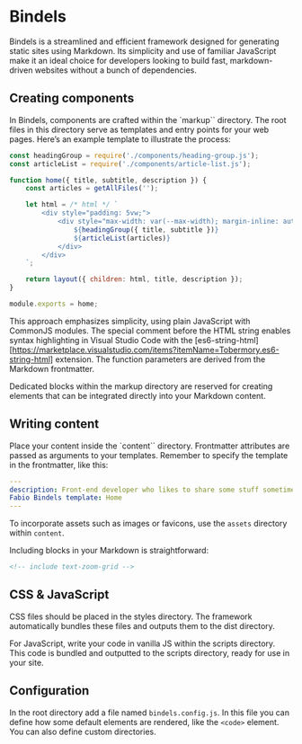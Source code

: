 # Bindels

Bindels is a streamlined and efficient framework designed for generating static
sites using Markdown. Its simplicity and use of familiar JavaScript make it an
ideal choice for developers looking to build fast, markdown-driven websites
without a bunch of dependencies.

## Creating components

In Bindels, components are crafted within the `markup`` directory. The root
files in this directory serve as templates and entry points for your web pages.
Here’s an example template to illustrate the process:

```js
const headingGroup = require('./components/heading-group.js');
const articleList = require('./components/article-list.js');

function home({ title, subtitle, description }) {
	const articles = getAllFiles('');

	let html = /* html */ `
		<div style="padding: 5vw;">
			<div style="max-width: var(--max-width); margin-inline: auto;">
				${headingGroup({ title, subtitle })}
				${articleList(articles)}
			</div>
		</div>
	`;

	return layout({ children: html, title, description });
}

module.exports = home;
```

This approach emphasizes simplicity, using plain JavaScript with CommonJS
modules. The special comment before the HTML string enables syntax highlighting
in Visual Studio Code with the
[es6-string-html][https://marketplace.visualstudio.com/items?itemName=Tobermory.es6-string-html]
extension. The function parameters are derived from the Markdown frontmatter.

Dedicated blocks within the markup directory are reserved for creating elements
that can be integrated directly into your Markdown content.

## Writing content

Place your content inside the `content`` directory. Frontmatter attributes are
passed as arguments to your templates. Remember to specify the template in the
frontmatter, like this:

```yaml
---
description: Front-end developer who likes to share some stuff sometimes title:
Fabio Bindels template: Home
---
```

To incorporate assets such as images or favicons, use the `assets` directory
within `content`.

Including blocks in your Markdown is straightforward:

```html
<!-- include text-zoom-grid -->
```

## CSS & JavaScript

CSS files should be placed in the styles directory. The framework automatically
bundles these files and outputs them to the dist directory.

For JavaScript, write your code in vanilla JS within the scripts directory. This
code is bundled and outputted to the scripts directory, ready for use in your
site.

## Configuration

In the root directory add a file named `bindels.config.js`. In this file you can
define how some default elements are rendered, like the `<code>` element. You
can also define custom directories.
